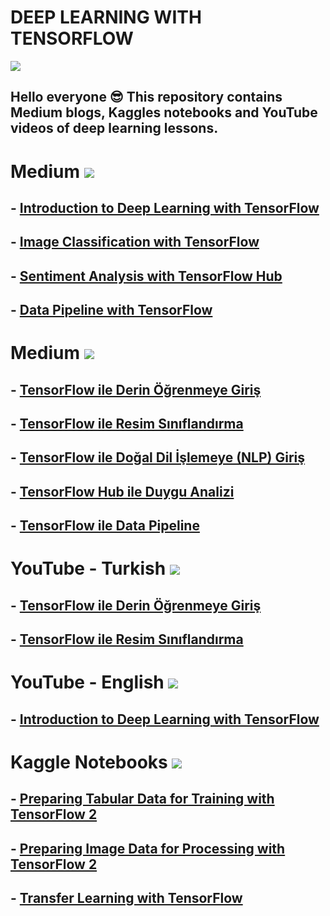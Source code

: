# DEEP LEARNING WITH TENSORFLOW

![](https://images.unsplash.com/photo-1525130413817-d45c1d127c42?ixid=MnwxMjA3fDB8MHxwaG90by1wYWdlfHx8fGVufDB8fHx8&ixlib=rb-1.2.1&auto=format&fit=crop&w=750&q=80)

## Hello everyone 😎 This repository contains Medium blogs, Kaggles notebooks and YouTube videos of deep learning lessons.

# Medium  [![](https://img.shields.io/badge/Medium-English-blue.svg?&logo=medium&logoColor=white)](https://tirendazacademy.medium.com)

## - [Introduction to Deep Learning with TensorFlow](https://tirendazacademy.medium.com/introduction-to-deep-learning-with-tensorflow-2-f61decb13cdb?source=your_stories_page-------------------------------------)

## - [Image Classification with TensorFlow](https://tirendazacademy.medium.com/image-classification-with-tensorflow-2-54fc601dfb6a)

## - [Sentiment Analysis with TensorFlow Hub](https://tirendazacademy.medium.com/sentiment-analysis-with-tensorflow-hub-678c30ac79a2)

## - [Data Pipeline with TensorFlow](https://medium.com/mlearning-ai/how-to-use-data-pipelines-with-python-a9b662fadec2?source=your_stories_page-------------------------------------)

# Medium  [![](https://img.shields.io/badge/Medium-Turkish-purple.svg?&logo=medium&logoColor=white)](https://tirendazakademi.medium.com)

## - [TensorFlow ile Derin Öğrenmeye Giriş](https://tirendazakademi.medium.com/tensorflow-2-ile-derin-%C3%B6%C4%9Frenmeye-giri%C5%9F-a1cb466a473c)

## - [TensorFlow ile Resim Sınıflandırma](https://tirendazakademi.medium.com/tensorflow-2-ile-resim-s%C4%B1n%C4%B1fland%C4%B1rma-ae9670390254)

## - [TensorFlow ile Doğal Dil İşlemeye (NLP) Giriş](https://tirendazakademi.medium.com/do%C4%9Fal-dil-i%CC%87%C5%9Flemeye-nlp-giri%C5%9F-214182725629)

## - [TensorFlow Hub ile Duygu Analizi](https://tirendazakademi.medium.com/tensorflow-hub-ile-duygu-analizi-6dced48f48a6)

## - [TensorFlow ile Data Pipeline ](https://medium.com/mlearning-ai/how-to-use-data-pipelines-with-python-a9b662fadec2)

# YouTube - Turkish [![](https://img.shields.io/badge/YouTube-Turkish-deeppink?style=for-the-badge&logo=youtube&logoColor=white)](https://www.youtube.com/tirendazakademi)

## - [TensorFlow ile Derin Öğrenmeye Giriş](https://www.youtube.com/watch?v=ySY4l37HUis)
## - [TensorFlow ile Resim Sınıflandırma](https://www.youtube.com/watch?v=ySY4l37HUis)

# YouTube - English [![](https://img.shields.io/badge/YouTube-English-red?style=for-the-badge&logo=youtube&logoColor=white)](https://www.youtube.com/channel/UCFU9Go20p01kC64w-tmFORw)

## - [Introduction to Deep Learning with TensorFlow](https://www.youtube.com/watch?v=8Wnn4rRg7D8)

# Kaggle Notebooks [![](https://img.shields.io/badge/Kaggle-English-yellow?style=for-the-badge&logo=youtube&logoColor=white)](https://kaggle.com/tirendazacademy)

## - [Preparing Tabular Data for Training with TensorFlow 2](https://www.kaggle.com/tirendazacademy/preparing-tabular-data-with-tensorflow)
## - [Preparing Image Data for Processing with TensorFlow 2](https://www.kaggle.com/tirendazacademy/preparing-image-data-with-tensorflow-2-x)
## - [Transfer Learning with TensorFlow](https://www.kaggle.com/tirendazacademy/transfer-learning-with-tensorflow)
